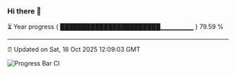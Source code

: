 ### Hi there 👋

⏳ Year progress { ███████████████████████▁▁▁▁▁▁▁ } 79.59 %

---

⏰ Updated on Sat, 18 Oct 2025 12:09:03 GMT

![Progress Bar CI](https://github.com/liununu/liununu/workflows/Progress%20Bar%20CI/badge.svg)
